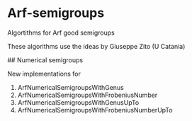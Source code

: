 # Arf-semigroups

Algortithms for Arf good semigroups

These algorithms use the ideas by Giuseppe Zito (U Catania)

## Numerical semigroups

New implementations for

1. ArfNumericalSemigroupsWithGenus  
1. ArfNumericalSemigroupsWithFrobeniusNumber
1. ArfNumericalSemigroupsWithGenusUpTo
1. ArfNumericalSemigroupsWithFrobeniusNumberUpTo
